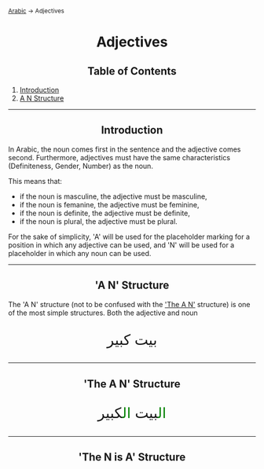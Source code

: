 <span style="font-size:12px;">[Arabic](01_Arabic.md) -> Adjectives</span>
<h1 style="text-align:center">Adjectives</h1>

<h2 style="text-align:center">Table of Contents</h2>

1. [Introduction](#introduction)
2. [A N Structure](#adj_noun_structure)

<hr>

<h2 style="text-align:center">Introduction<a name="introduction"></a></h2>

In Arabic, the noun comes first in the sentence and the adjective comes second. Furthermore, adjectives must have the same characteristics (Definiteness, Gender, Number) as the noun.

This means that:
- if the noun is masculine, the adjective must be masculine, 
- if the noun is femanine, the adjective must be feminine,
- if the noun is definite, the adjective must be definite,
- if the noun is plural, the adjective must be plural.

For the sake of simplicity, 'A' will be used for the placeholder marking for a position in which any adjective can be used, and 'N' will be used for a placeholder in which any noun can be used.

<hr>

<h2 style="text-align:center">'A N' Structure<a name="adj_noun_structure"></a></h2>

The 'A N' structure (not to be confused with the ['The A N'](#the_adj_noun_structure) structure) is one of the most simple structures. Both the adjective and noun 

<p style="text-align:center; font-size:2.1em;">بيت كبير</p>

<hr>

<h2 style="text-align:center">'The A N' Structure<a name="the_adj_noun_structure"></a></h2>

<p style="text-align:center; font-size:2.1em;"><span style="color: green;">ال</span>بيت <span style="color: green;">ال</span>كبير</p>

<hr>

<h2 style="text-align:center">'The N is A' Structure<a name="an_structure"></a></h2>